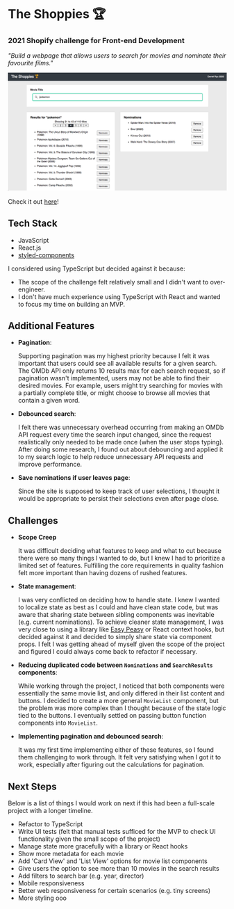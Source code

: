 # The Shoppies 🏆

### 2021 Shopify challenge for Front-end Development

*"Build a webpage that allows users to search for movies and nominate their favourite films."*

![Image of Shoppies Site](./shoppies-screenshot.png)

Check it out [here](https://dryu99.github.io/the-shoppies/)!

## Tech Stack
- JavaScript
- React.js
- [styled-components](https://styled-components.com/)

I considered using TypeScript but decided against it because:
- The scope of the challenge felt relatively small and I didn't want to over-engineer.
- I don't have much experience using TypeScript with React and wanted to focus my time on building an MVP.

## Additional Features
- **Pagination**:   

  Supporting pagination was my highest priority because I felt it was important that users could see all available results for a given search. The OMDb API only returns 10 results max for each search request, so if pagination wasn't implemented, users may not be able to find their desired movies. For example, users might try searching for movies with a partially complete title, or might choose to browse all movies that contain a given word.

- **Debounced search**:  

  I felt there was unnecessary overhead occurring from making an OMDb API request every time the search input changed, since the request realistically only needed to be made once (when the user stops typing). After doing some research, I found out about debouncing and applied it to my search logic to help reduce unnecessary API requests and improve performance.

- **Save nominations if user leaves page**:

  Since the site is supposed to keep track of user selections, I thought it would be appropriate to persist their selections even after page close.

## Challenges
- **Scope Creep**
  
  It was difficult deciding what features to keep and what to cut because there were so many things I wanted to do, but I knew I had to prioritize a limited set of features. Fulfilling the core requirements in quality fashion felt more important than having dozens of rushed features.

- **State management**:

  I was very conflicted on deciding how to handle state. I knew I wanted to localize state as best as I could and have clean state code, but was aware that sharing state between sibling components was inevitable (e.g. current nominations). To achieve cleaner state management, I was very close to using a library like [Easy Peasy](https://easy-peasy.now.sh/) or React context hooks, but decided against it and decided to simply share state via component props. I felt I was getting ahead of myself given the scope of the project and figured I could always come back to refactor if necessary.

- **Reducing duplicated code between `Nominations` and `SearchResults` components**:

  While working through the project, I noticed that both components were essentially the same movie list, and only differed in their list content and buttons. I decided to create a more general `MovieList` component, but the problem was more complex than I thought because of the state logic tied to the buttons. I eventually settled on passing button function components into `MovieList`.

- **Implementing pagination and debounced search**:

  It was my first time implementing either of these features, so I found them challenging to work through. It felt very satisfying when I got it to work, especially after figuring out the calculations for pagination.

## Next Steps
Below is a list of things I would work on next if this had been a full-scale project with a longer timeline.

- Refactor to TypeScript
- Write UI tests (felt that manual tests sufficed for the MVP to check UI functionality given the small scope of the project)
- Manage state more gracefully with a library or React hooks
- Show more metadata for each movie
- Add 'Card View' and 'List View' options for movie list components
- Give users the option to see more than 10 movies in the search results
- Add filters to search bar (e.g. year, director)
- Mobile responsiveness
- Better web responsiveness for certain scenarios (e.g. tiny screens)
- More styling ooo

